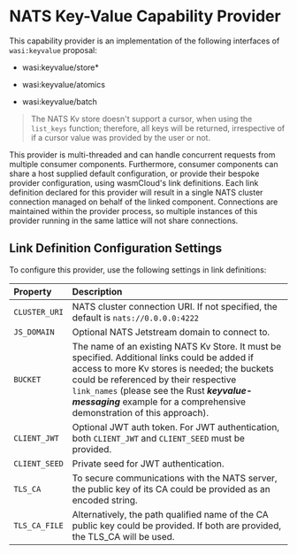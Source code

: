# NATS Key-Value Capability Provider

This capability provider is an implementation of the following interfaces of `wasi:keyvalue` proposal:

*   wasi:keyvalue/store\*

*   wasi:keyvalue/atomics

*   wasi:keyvalue/batch

> The NATS Kv store doesn't support a cursor, when using the `list_keys` function; therefore, all keys will be returned, irrespective of if a cursor value was provided by the user or not.

This provider is multi-threaded and can handle concurrent requests from multiple consumer components. Furthermore, consumer components can share a host supplied default configuration, or provide their bespoke provider configuration, using wasmCloud's link definitions. Each link definition declared for this provider will result in a single NATS cluster connection managed on behalf of the linked component. Connections are maintained within the provider process, so multiple instances of this provider running in the same lattice will not share connections.

## Link Definition Configuration Settings

To configure this provider, use the following settings in link definitions:

| **Property**  | **Description**                                                                                                                                                                                                                                                                                                 |
| :------------ | :-------------------------------------------------------------------------------------------------------------------------------------------------------------------------------------------------------------------------------------------------------------------------------------------------------------- |
| `CLUSTER_URI` | NATS cluster connection URI. If not specified, the default is `nats://0.0.0.0:4222`                                                                                                                                                                                                                             |
| `JS_DOMAIN`   | Optional NATS Jetstream domain to connect to.                                                                                                                                                                                                                                                                   |
| `BUCKET`      | The name of an existing NATS Kv Store. It must be specified. Additional links could be added if access to more Kv stores is needed; the buckets could be referenced by their respective `link_names` (please see the Rust ***keyvalue-messaging*** example for a comprehensive demonstration of this approach). |
| `CLIENT_JWT`  | Optional JWT auth token. For JWT authentication, both `CLIENT_JWT` and `CLIENT_SEED` must be provided.                                                                                                                                                                                                          |
| `CLIENT_SEED` | Private seed for JWT authentication.                                                                                                                                                                                                                                                                            |
| `TLS_CA`      | To secure communications with the NATS server, the public key of its CA could be provided as an encoded string.                                                                                                                                                                                                 |
| `TLS_CA_FILE` | Alternatively, the path qualified name of the CA public key could be provided. If both are provided, the TLS\_CA will be used.                                                                                                                                                                                  |

